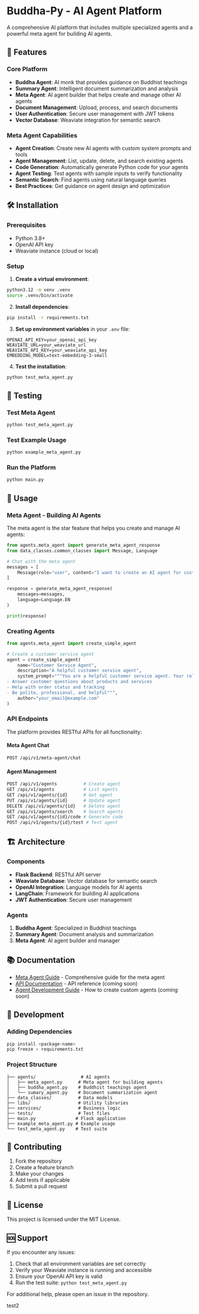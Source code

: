 # Buddha-Py - AI Agent Platform

A comprehensive AI platform that includes multiple specialized agents and a powerful meta agent for building AI agents.

## 🚀 Features

### Core Platform
- **Buddha Agent**: AI monk that provides guidance on Buddhist teachings
- **Summary Agent**: Intelligent document summarization and analysis
- **Meta Agent**: AI agent builder that helps create and manage other AI agents
- **Document Management**: Upload, process, and search documents
- **User Authentication**: Secure user management with JWT tokens
- **Vector Database**: Weaviate integration for semantic search

### Meta Agent Capabilities
- **Agent Creation**: Create new AI agents with custom system prompts and tools
- **Agent Management**: List, update, delete, and search existing agents
- **Code Generation**: Automatically generate Python code for your agents
- **Agent Testing**: Test agents with sample inputs to verify functionality
- **Semantic Search**: Find agents using natural language queries
- **Best Practices**: Get guidance on agent design and optimization

## 🛠️ Installation

### Prerequisites
- Python 3.8+
- OpenAI API key
- Weaviate instance (cloud or local)

### Setup

1. **Create a virtual environment**:
```bash
python3.12 -m venv .venv
source .venv/bin/activate
```

2. **Install dependencies**:
```bash
pip install -r requirements.txt
```

3. **Set up environment variables** in your `.env` file:
```env
OPENAI_API_KEY=your_openai_api_key
WEAVIATE_URL=your_weaviate_url
WEAVIATE_API_KEY=your_weaviate_api_key
EMBEDDING_MODEL=text-embedding-3-small
```

4. **Test the installation**:
```bash
python test_meta_agent.py
```

## 🧪 Testing

### Test Meta Agent
```bash
python test_meta_agent.py
```

### Test Example Usage
```bash
python example_meta_agent.py
```

### Run the Platform
```bash
python main.py
```

## 📖 Usage

### Meta Agent - Building AI Agents

The meta agent is the star feature that helps you create and manage AI agents:

```python
from agents.meta_agent import generate_meta_agent_response
from data_classes.common_classes import Message, Language

# Chat with the meta agent
messages = [
    Message(role="user", content="I want to create an AI agent for customer service. Can you help me?")
]

response = generate_meta_agent_response(
    messages=messages,
    language=Language.EN
)

print(response)
```

### Creating Agents

```python
from agents.meta_agent import create_simple_agent

# Create a customer service agent
agent = create_simple_agent(
    name="Customer Service Agent",
    description="A helpful customer service agent",
    system_prompt="""You are a helpful customer service agent. Your role is to:
- Answer customer questions about products and services
- Help with order status and tracking
- Be polite, professional, and helpful""",
    author="your_email@example.com"
)
```

### API Endpoints

The platform provides RESTful APIs for all functionality:

#### Meta Agent Chat
```bash
POST /api/v1/meta-agent/chat
```

#### Agent Management
```bash
POST /api/v1/agents          # Create agent
GET /api/v1/agents           # List agents
GET /api/v1/agents/{id}      # Get agent
PUT /api/v1/agents/{id}      # Update agent
DELETE /api/v1/agents/{id}   # Delete agent
GET /api/v1/agents/search    # Search agents
GET /api/v1/agents/{id}/code # Generate code
POST /api/v1/agents/{id}/test # Test agent
```

## 🏗️ Architecture

### Components
- **Flask Backend**: RESTful API server
- **Weaviate Database**: Vector database for semantic search
- **OpenAI Integration**: Language models for AI agents
- **LangChain**: Framework for building AI applications
- **JWT Authentication**: Secure user management

### Agents
1. **Buddha Agent**: Specialized in Buddhist teachings
2. **Summary Agent**: Document analysis and summarization
3. **Meta Agent**: AI agent builder and manager

## 📚 Documentation

- [Meta Agent Guide](META_AGENT_README.md) - Comprehensive guide for the meta agent
- [API Documentation](docs/api.md) - API reference (coming soon)
- [Agent Development Guide](docs/agent-development.md) - How to create custom agents (coming soon)

## 🔧 Development

### Adding Dependencies
```bash
pip install <package-name>
pip freeze > requirements.txt
```

### Project Structure
```
├── agents/                 # AI agents
│   ├── meta_agent.py      # Meta agent for building agents
│   ├── buddha_agent.py    # Buddhist teachings agent
│   └── sumary_agent.py    # Document summarization agent
├── data_classes/          # Data models
├── libs/                  # Utility libraries
├── services/              # Business logic
├── tests/                 # Test files
├── main.py               # Flask application
├── example_meta_agent.py # Example usage
└── test_meta_agent.py    # Test suite
```

## 🤝 Contributing

1. Fork the repository
2. Create a feature branch
3. Make your changes
4. Add tests if applicable
5. Submit a pull request

## 📝 License

This project is licensed under the MIT License.

## 🆘 Support

If you encounter any issues:
1. Check that all environment variables are set correctly
2. Verify your Weaviate instance is running and accessible
3. Ensure your OpenAI API key is valid
4. Run the test suite: `python test_meta_agent.py`

For additional help, please open an issue in the repository.

test2